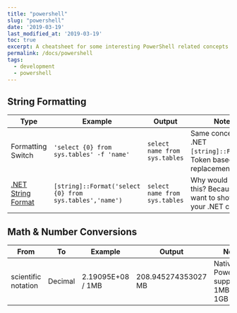 ```yaml
---
title: "powershell"
slug: "powershell"
date: '2019-03-19'
last_modified_at: '2019-03-19'
toc: true
excerpt: A cheatsheet for some interesting PowerShell related concepts that might benefit others looking for some tips and tricks
permalink: /docs/powershell
tags:
  - development
  - powershell
---
```


## String Formatting

| Type                                        | Example                                                 | Output                        | Notes                                                               |
| ------------------------------------------- | ------------------------------------------------------- | ----------------------------- | ------------------------------------------------------------------- |
| Formatting Switch                           | `'select {0} from sys.tables' -f 'name'`                | `select name from sys.tables` | Same concept as .NET `[string]::Format()`. Token based replacement  |
| [.NET String Format](http://bit.ly/2TkXh43) | `[string]::Format('select {0} from sys.tables','name')` | `select name from sys.tables` | Why would you do this? Because you want to showoff your .NET chops? |

## Math & Number Conversions

| From                | To      | Example           | Output              | Notes                                     |
|---------------------|---------|-------------------|---------------------|-------------------------------------------|
| scientific notation | Decimal | 2.19095E+08 / 1MB | 208.945274353027 MB | Native PowerShell, supports 1MB, 1KB, 1GB |
